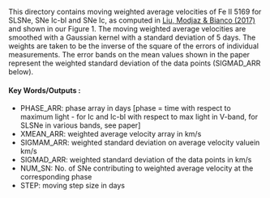 This directory contains moving weighted average velocities of Fe II 5169 for SLSNe, SNe Ic-bl and SNe Ic, as computed in [Liu, Modjaz & Bianco (2017)](http://adsabs.harvard.edu/abs/2016arXiv161207321L) and shown in our Figure 1. The moving weighted average velocities are smoothed with a Gaussian kernel with a standard deviation of 5 days. The weights are taken to be the inverse of the square of the errors of individual measurements. The error bands on the mean values shown in the paper represent the weighted standard deviation of the data points (SIGMAD_ARR below).

#### Key Words/Outputs :
- PHASE_ARR: phase array in days [phase = time with respect to maximum light - for Ic and Ic-bl with respect to max light in V-band, for SLSNe in various bands, see paper]
- XMEAN_ARR: weighted average velocity array in km/s
- SIGMAM_ARR: weighted standard deviation on average velocity valuein km/s
- SIGMAD_ARR: weighted standard deviation of the data points in km/s
- NUM_SN: No. of SNe contributing to weighted average velocity at the corresponding phase
- STEP: moving step size in days

